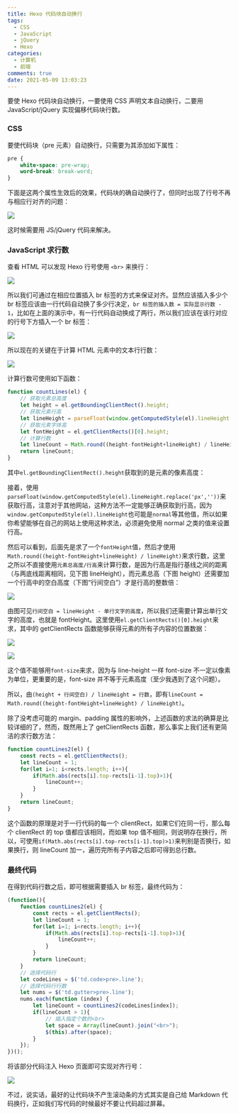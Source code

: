 ```yaml
---
title: Hexo 代码块自动换行
tags:
  - CSS
  - JavaScript
  - jQuery
  - Hexo
categories:
  - 计算机
  - 前端
comments: true
date: 2021-05-09 13:03:23
---
```


要使 Hexo 代码块自动换行，一要使用 CSS 声明文本自动换行，二要用 JavaScript/jQuery 实现偏移代码块行数。

<!-- more -->

### CSS

要使代码块（pre 元素）自动换行，只需要为其添加如下属性：

```CSS
pre {
    white-space: pre-wrap;
    word-break: break-word;
}
```

下面是这两个属性生效后的效果，代码块的确自动换行了，但同时出现了行号不再与相应行对齐的问题：

![](res/2021-05-09-Hexo-代码块自动换行/2021-05-09-10-37-24.png)

这时候需要用 JS/jQuery 代码来解决。

### JavaScript 求行数

查看 HTML 可以发现 Hexo 行号使用 `<br>` 来换行：

![](res/2021-05-09-Hexo-代码块自动换行/2021-05-09-10-43-48.png)

所以我们可通过在相应位置插入 br 标签的方式来保证对齐。显然应该插入多少个 br 标签应该由一行代码自动换了多少行决定，`br 标签的插入数 = 实际显示行数 - 1`，比如在上面的演示中，有一行代码自动换成了两行，所以我们应该在该行对应的行号下方插入一个 br 标签：

![](res/2021-05-09-Hexo-代码块自动换行/2021-05-09-10-53-19.png)

所以现在的关键在于计算 HTML 元素中的文本行行数：

![](res/2021-05-09-Hexo-代码块自动换行/2021-05-09-10-54-38.png)

计算行数可使用如下函数：

```JavaScript
function countLines(el) {
    // 获取元素总高度
    let height = el.getBoundingClientRect().height;
    // 获取元素行高
    let lineHeight = parseFloat(window.getComputedStyle(el).lineHeight.replace('px',''));
    // 获取元素字体高
    let fontHeight = el.getClientRects()[0].height;
    // 计算行数
    let lineCount = Math.round((height-fontHeight+lineHeight) / lineHeight);
    return lineCount;
}
```

其中`el.getBoundingClientRect().height`获取到的是元素的像素高度：

接着，使用`parseFloat(window.getComputedStyle(el).lineHeight.replace('px',''))`来获取行高，注意对于其他网站，这种方法不一定能够正确获取到行高，因为`window.getComputedStyle(el).lineHeight`也可能是`normal`等其他值，所以如果你希望能够在自己的网站上使用这种求法，必须避免使用 normal 之类的值来设置行高。

然后可以看到，后面先是求了一个`fontHeight`值，然后才使用`Math.round((height-fontHeight+lineHeight) / lineHeight)`来求行数，这里之所以不直接使用`元素总高度/行高`来计算行数，是因为行高是指行基线之间的距离（与两底线距离相同，见下图 lineHeight），而元素总高（下图 height）还需要加一个行高中的空白高度（下图“行间空白”）才是行高的整数倍：

![](res/2021-05-09-Hexo-代码块自动换行/countLine.png)

由图可见`行间空白 = lineHeight - 单行文字的高度`，所以我们还需要计算出单行文字的高度，也就是 fontHeight。这里使用`el.getClientRects()[0].height`来求，其中的 getClientRects 函数能够获得元素的所有子内容的位置数据：

![](res/2021-05-09-Hexo-代码块自动换行/2021-05-09-11-59-55.png)

![](res/2021-05-09-Hexo-代码块自动换行/2021-05-09-11-57-57.png)

这个值不能够用`font-size`来求，因为与 line-height 一样 font-size 不一定以像素为单位，更重要的是，font-size 并不等于元素高度（至少我遇到了这个问题）。

所以，由`(height + 行间空白) / lineHeight = 行数`，即有`lineCount = Math.round((height-fontHeight+lineHeight) / lineHeight)`。

除了没考虑可能的 margin、padding 属性的影响外，上述函数的求法的确算是比较详细的了，然而，既然用上了 getClientRects 函数，那么事实上我们还有更简洁的求行数方法：

```JavaScript
function countLines2(el) {
    const rects = el.getClientRects();
    let lineCount = 1;
    for(let i=1; i<rects.length; i++){
        if(Math.abs(rects[i].top-rects[i-1].top)>1){
            lineCount++;
        }
    }
    return lineCount;
}
```

这个函数的原理是对于一行代码的每一个 clientRect，如果它们在同一行，那么每个 clientRect 的 top 值都应该相同，而如果 top 值不相同，则说明存在换行，所以，可使用`if(Math.abs(rects[i].top-rects[i-1].top)>1)`来判别是否换行，如果换行，则 lineCount 加一，遍历完所有子内容之后即可得到总行数。

### 最终代码

在得到代码行数之后，即可根据需要插入 br 标签，最终代码为：

```JavaScript
(function(){
    function countLines2(el) {
        const rects = el.getClientRects();
        let lineCount = 1;
        for(let i=1; i<rects.length; i++){
            if(Math.abs(rects[i].top-rects[i-1].top)>1){
                lineCount++;
            }
        }
        return lineCount;
    }
    // 选择代码行
    let codeLines = $('td.code>pre>.line');
    // 选择代码行行数
    let nums = $('td.gutter>pre>.line');
    nums.each(function (index) {
        let lineCount = countLines2(codeLines[index]);
        if(lineCount > 1){
            // 插入指定个数的<br>
            let space = Array(lineCount).join("<br>");
            $(this).after(space);
        }
    });
})();
```

将该部分代码注入 Hexo 页面即可实现对齐行号：

![](res/2021-05-09-Hexo-代码块自动换行/2021-05-09-12-58-00.png)

不过，说实话，最好的让代码块不产生滚动条的方式其实是自己给 Markdown 代码换行，正如我们写代码的时候最好不要让代码超过屏幕。